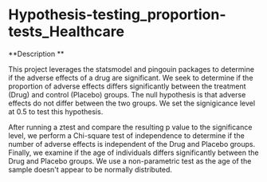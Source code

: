 # Hypothesis-testing_proportion-tests_Healthcare

**Description **

This project leverages the statsmodel and pingouin packages to determine if the adverse effects of a drug are significant. We seek to determine if the proportion of adverse effects differs significantly between the treatment (Drug) and control (Placebo) groups. The null hypothesis is that adverse effects do not differ between the two groups. We set the signigicance level at 0.5 to test this hypothesis.  

After running a ztest and compare the resulting p value to the significance level, we perform a Chi-square test of independence to determine if the number of adverse effects is independent of the Drug and Placebo groups. Finally, we examine if the age of individuals differs significantly between the Drug and Placebo groups. We use a non-parametric test as the age of the sample doesn't appear to be normally distributed.

